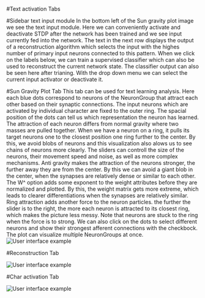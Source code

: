 #Text activation Tabs

#Sidebar text input module
In the bottom left of the Sun gravity plot image we see the text input module. 
Here we can conveniently activate and deactivate STDP after the network has been trained and we see input currently fed into the network.
The text in the next row displays the output of a reconstruction algorithm which selects the input with the highes number of primary input neurons connected to this pattern.
When we click on the labels below, we can train a supervised classifier which can also be used to reconstruct the current network state. The classifier output can also be seen here after trianing.
With the drop down menu we can select the current input activator or deactivate it.

#Sun Gravity Plot Tab
This tab can be used for text learning analysis. Here each blue dots correspond to neurons of the NeuronGroup that attract each other based on their synaptic connections. The input neurons which are activated by individual character are fixed to the outer ring. The spacial position of the dots can tell us which representation the neuron has learned. 
The attraction of each neuron differs from normal gravity where two masses are pulled together. When we have a neuron on a ring, it pulls its target neurons one to the closest position one ring further to the center.
By this, we avoid blobs of neurons and this visualization also alows us to see chains of neurons more clearly.
The sliders can controll the size of the neurons, their movement speed and noise, as well as more complex mechanisms.
Anti gravity makes the attraction of the neurons stronger, the further away they are from the center. By this we can avoid a giant blob in the center, when the synapses are relatively dense or similar to each other.
The W^ option adds some exponent to the weight attributes before they are normalized and plotted. By this, the weight matrix gets more extreme, which leads to clearer differentiations when the synapses are relatively similar.
Ring attraction adds another force to the neuron particles. the further the slider is to the right, the more each neuron is attracted to its closest ring, which makes the picture less messy. Note that neurons are stuck to the ring when the force is to strong.
We can also click on the dots to select different neurons and show their strongest afferent connections with the checkbock.
The plot can visualize multiple NeuronGroups at once.
![User interface example](https://raw.githubusercontent.com/trieschlab/PymoNNto/Images/Sun_Gravity_Plot_Tab.png)

#Reconstruction Tab

![User interface example](https://raw.githubusercontent.com/trieschlab/PymoNNto/Images/Reconstruction_Tab.png)

#Char activation Tab

![User interface example](https://raw.githubusercontent.com/trieschlab/PymoNNto/Images/Char_Activation_Tab.png)